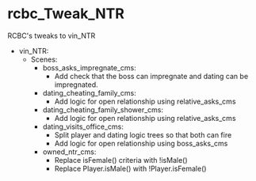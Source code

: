# rcbc\_Tweak\_NTR
RCBC's tweaks to vin\_NTR

* vin\_NTR:
  * Scenes:
    * boss\_asks\_impregnate\_cms:
      * Add check that the boss can impregnate and dating can be impregnated.
    * dating\_cheating\_family\_cms:
      * Add logic for open relationship using relative\_asks\_cms
    * dating\_cheating\_family\_shower\_cms:
      * Add logic for open relationship using relative\_asks\_cms
    * dating\_visits\_office\_cms:
      * Split player and dating logic trees so that both can fire
      * Add logic for open relationship using boss\_asks\_cms
    * owned\_ntr\_cms:
      * Replace isFemale() criteria with !isMale()
      * Replace Player.isMale() with !Player.isFemale()
